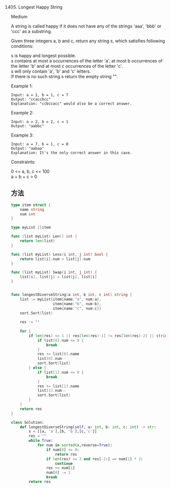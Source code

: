 1405. Longest Happy String


Medium



A string is called happy if it does not have any of the strings 'aaa', 'bbb' or 'ccc' as a substring.

Given three integers a, b and c, return any string s, which satisfies following conditions:

s is happy and longest possible.  
s contains at most a occurrences of the letter 'a', at most b occurrences of the letter 'b' and at most c occurrences of the letter 'c'.  
s will only contain 'a', 'b' and 'c' letters.  
If there is no such string s return the empty string "".  

 

Example 1:

```
Input: a = 1, b = 1, c = 7
Output: "ccaccbcc"
Explanation: "ccbccacc" would also be a correct answer.
```

Example 2:

```
Input: a = 2, b = 2, c = 1
Output: "aabbc"
```

Example 3:

```
Input: a = 7, b = 1, c = 0
Output: "aabaa"
Explanation: It's the only correct answer in this case.
```

Constraints:

0 <= a, b, c <= 100  
a + b + c > 0


## 方法

```go
type item struct {
    name string
    num int
}

type myList []item

func (list myList) Len() int {
    return len(list)
}

func (list myList) Less(i int, j int) bool {
    return list[i].num > list[j].num
}

func (list myList) Swap(i int, j int) {
    list[i], list[j] = list[j], list[i]
}


func longestDiverseString(a int, b int, c int) string {
    list := myList{item{name:"a", num:a},
                   item{name:"b", num:b},
                   item{name:"c", num:c}}
    sort.Sort(list)
    
    res := ""
    
    for {
        if len(res) <= 1 || res[len(res)-1] != res[len(res)-2] || string(res[len(res)-1]) != list[0].name {
            if list[0].num <= 0 {
                break
            }
            res += list[0].name
            list[0].num--
            sort.Sort(list)
        } else {
            if list[1].num <= 0 {
                break
            }
            res += list[1].name
            list[1].num--
            sort.Sort(list)
        }
    }
    return res
}
```



```python
class Solution:
    def longestDiverseString(self, a: int, b: int, c: int) -> str:
        x = [[a, 'a'],[b, 'b'],[c,'c']]
        res = ""
        while True:
            for num in sorted(x,reverse=True):
                if num[0] <= 0:
                    return res
                if len(res) >= 2 and res[-2:] == num[1] * 2:
                    continue
                res += num[1]
                num[0] -= 1
                break
        return res
```